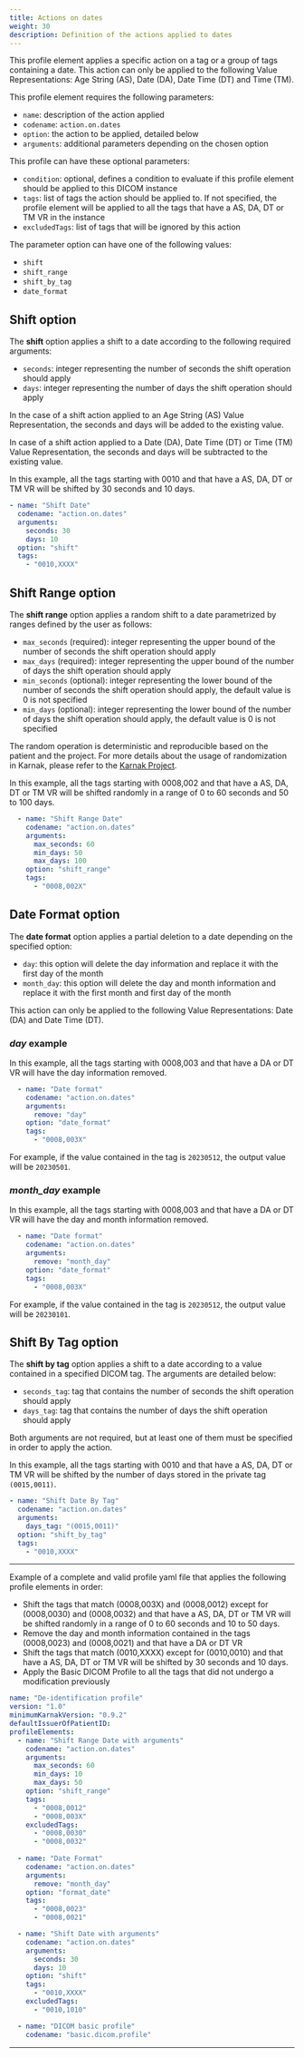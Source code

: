 ```yaml
---
title: Actions on dates
weight: 30
description: Definition of the actions applied to dates
---
```


This profile element applies a specific action on a tag or a group of tags containing a date. 
This action can only be applied to the following Value Representations: Age String (AS), Date (DA), Date Time (DT) and Time (TM).

This profile element requires the following parameters:

* `name`: description of the action applied
* `codename`: `action.on.dates`
* `option`: the action to be applied, detailed below
* `arguments`: additional parameters depending on the chosen option

This profile can have these optional parameters:

* `condition`: optional, defines a condition to evaluate if this profile element should be applied to this DICOM instance
* `tags`: list of tags the action should be applied to. If not specified, the profile element will be applied to all the tags that have a AS, DA, DT or TM VR in the instance
* `excludedTags`: list of tags that will be ignored by this action

The parameter option can have one of the following values:

* `shift`
* `shift_range`
* `shift_by_tag`
* `date_format`

## Shift option

The **shift** option applies a shift to a date according to the following required arguments:

* `seconds`: integer representing the number of seconds the shift operation should apply
* `days`: integer representing the number of days the shift operation should apply

In the case of a shift action applied to an Age String (AS) Value Representation, the seconds and days will be added to the existing value.

In case of a shift action applied to a Date (DA), Date Time (DT) or Time (TM) Value Representation, the seconds and days will be subtracted to the existing value.

In this example, all the tags starting with 0010 and that have a AS, DA, DT or TM VR will be shifted by 30 seconds and 10 days.

```yaml
- name: "Shift Date"
  codename: "action.on.dates"
  arguments:
    seconds: 30
    days: 10
  option: "shift"
  tags:
    - "0010,XXXX"
```

## Shift Range option

The **shift range** option applies a random shift to a date parametrized by ranges defined by the user as follows:

- `max_seconds` (required): integer representing the upper bound of the number of seconds the shift operation should apply
- `max_days` (required): integer representing the upper bound of the number of days the shift operation should apply
- `min_seconds` (optional): integer representing the lower bound of the number of seconds the shift operation should apply, the default value is 0 is not specified
- `min_days` (optional): integer representing the lower bound of the number of days the shift operation should apply, the default value is 0 is not specified

The random operation is deterministic and reproducible based on the patient and the project. For more details about the usage of randomization in Karnak, please refer to the [Karnak Project](https://github.com/OsiriX-Foundation/karnak/tree/master/doc).

In this example, all the tags starting with 0008,002 and that have a AS, DA, DT or TM VR will be shifted randomly in a range of 0 to 60 seconds and 50 to 100 days.

```yaml
  - name: "Shift Range Date"
    codename: "action.on.dates"
    arguments:
      max_seconds: 60
      min_days: 50
      max_days: 100
    option: "shift_range"
    tags:
      - "0008,002X"
```
## Date Format option

The **date format** option applies a partial deletion to a date depending on the specified option:

* `day`: this option will delete the day information and replace it with the first day of the month
* `month_day`: this option will delete the day and month information and replace it with the first month and first day of the month

This action can only be applied to the following Value Representations: Date (DA) and Date Time (DT).

### *day* example

In this example, all the tags starting with 0008,003 and that have a DA or DT VR will have the day information removed.

```yaml
  - name: "Date format"
    codename: "action.on.dates"
    arguments:
      remove: "day"
    option: "date_format"
    tags:
      - "0008,003X"
```

For example, if the value contained in the tag is `20230512`, the output value will be `20230501`.

### *month_day* example

In this example, all the tags starting with 0008,003 and that have a DA or DT VR will have the day and month information removed.

```yaml
  - name: "Date format"
    codename: "action.on.dates"
    arguments:
      remove: "month_day"
    option: "date_format"
    tags:
      - "0008,003X"
```

For example, if the value contained in the tag is `20230512`, the output value will be `20230101`.

## Shift By Tag option

The **shift by tag** option applies a shift to a date according to a value contained in a specified DICOM tag. The arguments are detailed below:

* `seconds_tag`: tag that contains the number of seconds the shift operation should apply
* `days_tag`: tag that contains the number of days the shift operation should apply

Both arguments are not required, but at least one of them must be specified in order to apply the action.

In this example, all the tags starting with 0010 and that have a AS, DA, DT or TM VR will be shifted by the number of days stored in the private tag `(0015,0011)`.

```yaml
- name: "Shift Date By Tag"
  codename: "action.on.dates"
  arguments:
    days_tag: "(0015,0011)"
  option: "shift_by_tag"
  tags:
    - "0010,XXXX"
```

---

Example of a complete and valid profile yaml file that applies the following profile elements in order:
* Shift the tags that match (0008,003X) and (0008,0012) except for (0008,0030) and (0008,0032) and that have a AS, DA, DT or TM VR will be shifted randomly in a range of 0 to 60 seconds and 10 to 50 days.
* Remove the day and month information contained in the tags (0008,0023) and (0008,0021) and that have a DA or DT VR
* Shift the tags that match (0010,XXXX) except for (0010,0010) and that have a AS, DA, DT or TM VR will be shifted by 30 seconds and 10 days.
* Apply the Basic DICOM Profile to all the tags that did not undergo a modification previously

```yaml
name: "De-identification profile"
version: "1.0"
minimumKarnakVersion: "0.9.2"
defaultIssuerOfPatientID:
profileElements:
  - name: "Shift Range Date with arguments"
    codename: "action.on.dates"
    arguments:
      max_seconds: 60
      min_days: 10
      max_days: 50
    option: "shift_range"
    tags:
      - "0008,0012"
      - "0008,003X"
    excludedTags:
      - "0008,0030"
      - "0008,0032"
      
  - name: "Date Format"
    codename: "action.on.dates"
    arguments:
      remove: "month_day"
    option: "format_date"
    tags:
      - "0008,0023"
      - "0008,0021"

  - name: "Shift Date with arguments"
    codename: "action.on.dates"
    arguments:
      seconds: 30
      days: 10
    option: "shift"
    tags:
      - "0010,XXXX"
    excludedTags:
      - "0010,1010"

  - name: "DICOM basic profile"
    codename: "basic.dicom.profile"
```
---


